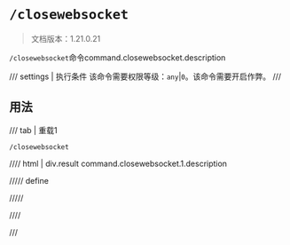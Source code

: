 # `/closewebsocket`

> 文档版本：1.21.0.21

`/closewebsocket`命令command.closewebsocket.description

/// settings | 执行条件
该命令需要权限等级：`any`|`0`。该命令需要开启作弊。
///

## 用法

/// tab | 重载1
```mcfunction
/closewebsocket
```

//// html | div.result
command.closewebsocket.1.description

///// define

/////

////

///
